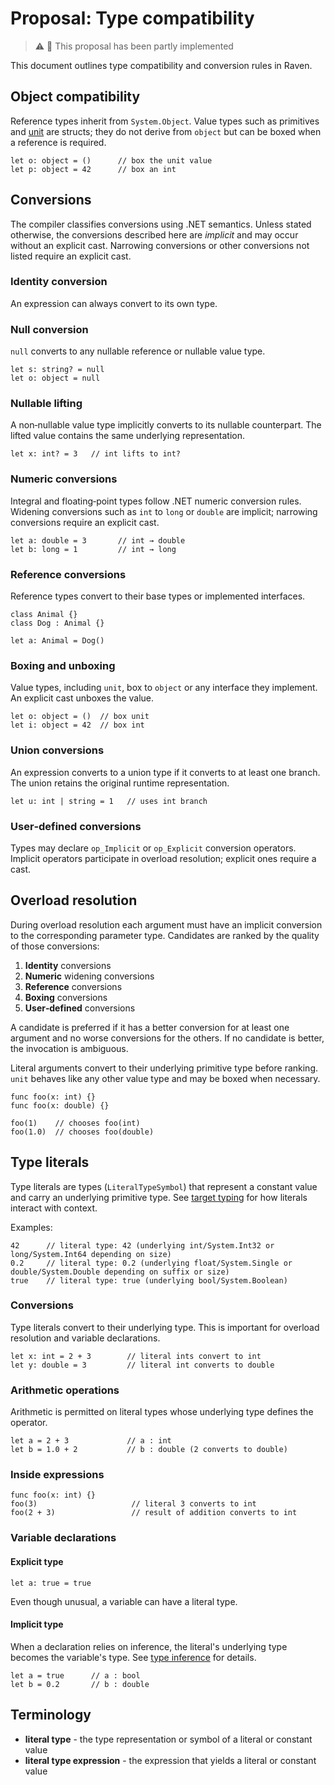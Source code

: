 # Proposal: Type compatibility

> ⚠️ 🧩 This proposal has been partly implemented

This document outlines type compatibility and conversion rules in Raven.

## Object compatibility

Reference types inherit from `System.Object`. Value types such as primitives and [unit](../spec/language-specification.md#unit-type) are structs; they do not derive from `object` but can be boxed when a reference is required.

```raven
let o: object = ()      // box the unit value
let p: object = 42      // box an int
```

## Conversions

The compiler classifies conversions using .NET semantics. Unless stated otherwise, the conversions described here are *implicit* and may occur without an explicit cast. Narrowing conversions or other conversions not listed require an explicit cast.

### Identity conversion

An expression can always convert to its own type.

### Null conversion

`null` converts to any nullable reference or nullable value type.

```raven
let s: string? = null
let o: object = null
```

### Nullable lifting

A non‑nullable value type implicitly converts to its nullable counterpart. The lifted value contains the same underlying representation.

```raven
let x: int? = 3   // int lifts to int?
```

### Numeric conversions

Integral and floating‑point types follow .NET numeric conversion rules. Widening conversions such as `int` to `long` or `double` are implicit; narrowing conversions require an explicit cast.

```raven
let a: double = 3       // int → double
let b: long = 1         // int → long
```

### Reference conversions

Reference types convert to their base types or implemented interfaces.

```raven
class Animal {}
class Dog : Animal {}

let a: Animal = Dog()
```

### Boxing and unboxing

Value types, including `unit`, box to `object` or any interface they implement. An explicit cast unboxes the value.

```raven
let o: object = ()  // box unit
let i: object = 42  // box int
```

### Union conversions

An expression converts to a union type if it converts to at least one branch. The union retains the original runtime representation.

```raven
let u: int | string = 1   // uses int branch
```

### User‑defined conversions

Types may declare `op_Implicit` or `op_Explicit` conversion operators. Implicit operators participate in overload resolution; explicit ones require a cast.

## Overload resolution

During overload resolution each argument must have an implicit conversion to the corresponding parameter type. Candidates are ranked by the quality of those conversions:

1. **Identity** conversions
2. **Numeric** widening conversions
3. **Reference** conversions
4. **Boxing** conversions
5. **User‑defined** conversions

A candidate is preferred if it has a better conversion for at least one argument and no worse conversions for the others. If no candidate is better, the invocation is ambiguous.

Literal arguments convert to their underlying primitive type before ranking. `unit` behaves like any other value type and may be boxed when necessary.

```raven
func foo(x: int) {}
func foo(x: double) {}

foo(1)    // chooses foo(int)
foo(1.0)  // chooses foo(double)
```

## Type literals

Type literals are types (`LiteralTypeSymbol`) that represent a constant value and carry an underlying primitive type. See [target typing](../spec/language-specification.md#target-typing) for how literals interact with context.

Examples:

```raven
42      // literal type: 42 (underlying int/System.Int32 or long/System.Int64 depending on size)
0.2     // literal type: 0.2 (underlying float/System.Single or double/System.Double depending on suffix or size)
true    // literal type: true (underlying bool/System.Boolean)
```

### Conversions

Type literals convert to their underlying type. This is important for overload resolution and variable declarations.

```raven
let x: int = 2 + 3        // literal ints convert to int
let y: double = 3         // literal int converts to double
```

### Arithmetic operations

Arithmetic is permitted on literal types whose underlying type defines the operator.

```raven
let a = 2 + 3             // a : int
let b = 1.0 + 2           // b : double (2 converts to double)
```

### Inside expressions

```raven
func foo(x: int) {}
foo(3)                     // literal 3 converts to int
foo(2 + 3)                 // result of addition converts to int
```

### Variable declarations

#### Explicit type

```raven
let a: true = true
```

Even though unusual, a variable can have a literal type.

#### Implicit type

When a declaration relies on inference, the literal's underlying type becomes the variable's type. See [type inference](../spec/language-specification.md#type-inference) for details.

```raven
let a = true      // a : bool
let b = 0.2       // b : double
```

## Terminology

* **literal type** - the type representation or symbol of a literal or constant value
* **literal type expression** - the expression that yields a literal or constant value

